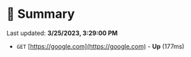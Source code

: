 # 📖 Summary
Last updated: **3/25/2023, 3:29:00 PM**

- `GET` [https://google.com](https://google.com) - **Up** (177ms)

